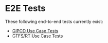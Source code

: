 # E2E Tests
These following end-to-end tests currently exist:
* [GIPOD Use Case Tests](./use-cases/gipod/README.md)
* [GTFS/RT Use Case Tests](./use-cases/gtfs-and-rt/README.md)
